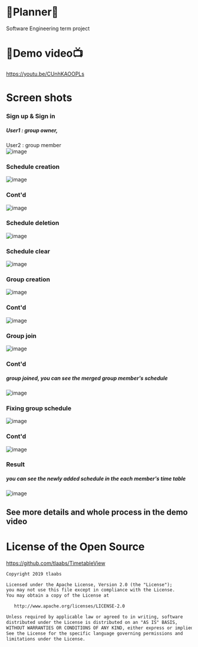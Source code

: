 # 📅Planner📆
Software Engineering term project

# 🎥Demo video📺
https://youtu.be/CUnhKAOOPLs

# Screen shots
### Sign up & Sign in
##### User1 : group owner,  
User2 : group member  
![image](https://user-images.githubusercontent.com/82303989/171805362-1d915e46-182f-4f62-a2ab-451e777d40ab.png)

### Schedule creation
![image](https://user-images.githubusercontent.com/82303989/171805510-bfee309b-e8cc-40ec-989e-ccfd64667b7f.png)

### Cont'd
![image](https://user-images.githubusercontent.com/82303989/171805762-d157dc77-12ca-4e66-afbf-6a06ff5e9fb9.png)

### Schedule deletion
![image](https://user-images.githubusercontent.com/82303989/171805849-cfdbc123-aa02-46f8-9fe0-de8f879f2d86.png)

### Schedule clear
![image](https://user-images.githubusercontent.com/82303989/171806233-22840ff1-f05a-40a6-a893-f3106f2ff3b0.png)

### Group creation
![image](https://user-images.githubusercontent.com/82303989/171805944-532fdd6c-c82f-4d22-8b7d-51ea3e90e620.png)

### Cont'd
![image](https://user-images.githubusercontent.com/82303989/171806083-fe1b505b-bfc5-4078-8e66-db73f9c296b6.png)

### Group join
![image](https://user-images.githubusercontent.com/82303989/171806399-e700f5ff-61a1-412c-b7c4-0536a4d44eae.png)

### Cont'd
##### group joined, you can see the merged group member's schedule
![image](https://user-images.githubusercontent.com/82303989/171806545-64a077f0-b568-4cc7-ba32-3f3facda94b0.png)

### Fixing group schedule
![image](https://user-images.githubusercontent.com/82303989/171806752-93ed7a3a-a9f2-4423-bac8-5582915acc4d.png)

### Cont'd
![image](https://user-images.githubusercontent.com/82303989/171806948-5259ffa6-c066-4d17-9690-73278a1d0312.png)

### Result
##### you can see the newly added schedule in the each member's time table
![image](https://user-images.githubusercontent.com/82303989/171807041-926504d4-1c7a-48e9-b81a-d27f188f9501.png)

## See more details and whole process in the demo video


# License of the Open Source
https://github.com/tlaabs/TimetableView
```xml
Copyright 2019 tlaabs

Licensed under the Apache License, Version 2.0 (the "License");
you may not use this file except in compliance with the License.
You may obtain a copy of the License at

   http://www.apache.org/licenses/LICENSE-2.0

Unless required by applicable law or agreed to in writing, software
distributed under the License is distributed on an "AS IS" BASIS,
WITHOUT WARRANTIES OR CONDITIONS OF ANY KIND, either express or implied.
See the License for the specific language governing permissions and
limitations under the License.
